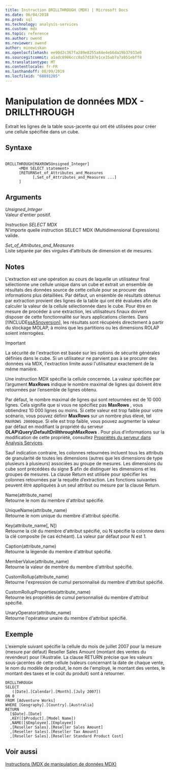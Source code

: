 ```yaml
---
title: Instruction DRILLTHROUGH (MDX) | Microsoft Docs
ms.date: 06/04/2018
ms.prod: sql
ms.technology: analysis-services
ms.custom: mdx
ms.topic: reference
ms.author: owend
ms.reviewer: owend
author: minewiskan
ms.openlocfilehash: ee90d2c367fa289e8255a84e4eb6da19b37933e0
ms.sourcegitcommit: a1adc6906ccc0a57d187e1ce35ab7a7a951ebff8
ms.translationtype: MT
ms.contentlocale: fr-FR
ms.lasthandoff: 08/09/2019
ms.locfileid: "68891205"
---
```

# <a name="mdx-data-manipulation---drillthrough"></a>Manipulation de données MDX - DRILLTHROUGH


  Extrait les lignes de la table sous-jacente qui ont été utilisées pour créer une cellule spécifiée dans un cube.  
  
## <a name="syntax"></a>Syntaxe  
  
```  
  
DRILLTHROUGH[MAXROWSUnsigned_Integer]   
      <MDX SELECT statement>   
      [RETURNSet_of_Attributes_and_Measures   
            [,Set_of_Attributes_and_Measures ...]  
      ]  
```  
  
## <a name="arguments"></a>Arguments  
 *Unsigned_Integer*  
 Valeur d'entier positif.  
  
 *Instruction SELECT MDX*  
 N'importe quelle instruction SELECT MDX (Multidimensional Expressions) valide.  
  
 *Set_of_Attributes_and_Measures*  
 Liste séparée par des virgules d'attributs de dimension et de mesures.  
  
## <a name="remarks"></a>Notes  
 L'extraction est une opération au cours de laquelle un utilisateur final sélectionne une cellule unique dans un cube et extrait un ensemble de résultats des données source de cette cellule pour se procurer des informations plus détaillées. Par défaut, un ensemble de résultats obtenus par extraction provient des lignes de la table qui ont été évaluées afin de calculer la valeur de la cellule sélectionnée dans le cube. Pour être en mesure de procéder à une extraction, les utilisateurs finaux doivent disposer de cette fonctionnalité sur leurs applications clientes. Dans [!INCLUDE[ssASnoversion](../includes/ssasnoversion-md.md)], les résultats sont récupérés directement à partir du stockage MOLAP, à moins que les partitions ou les dimensions ROLAP soient interrogées.  
  
> [!IMPORTANT]  
>  La sécurité de l'extraction est basée sur les options de sécurité générales définies dans le cube. Si un utilisateur ne parvient pas à se procurer des données via MDX, l'extraction limite aussi l'utilisateur exactement de la même manière.  
  
 Une instruction MDX spécifie la cellule concernée. La valeur spécifiée par l’argument **MaxRows** indique le nombre maximal de lignes qui doivent être retournées par l’ensemble de lignes obtenu.  
  
 Par défaut, le nombre maximal de lignes qui sont retournées est de 10 000 lignes. Cela signifie que si vous ne spécifiez pas **MaxRows** , vous obtiendrez 10 000 lignes ou moins. Si cette valeur est trop faible pour votre scénario, vous pouvez définir **MaxRows** sur un nombre plus élevé, tel `MAXROWS 20000`que. Si elle est trop faible, vous pouvez augmenter la valeur par défaut en modifiant la propriété du serveur **OLAP\Query\DefaultDrillthroughMaxRows** . Pour plus d’informations sur la modification de cette propriété, consultez [Propriétés du serveur dans Analysis Services](https://docs.microsoft.com/analysis-services/server-properties/server-properties-in-analysis-services).  
  
 Sauf indication contraire, les colonnes retournées incluent tous les attributs de granularité de toutes les dimensions (autres que les dimensions de type plusieurs à plusieurs) associées au groupe de mesures. Les dimensions du cube sont précédées du signe $ afin de distinguer les dimensions et les groupes de mesures. La clause Return est utilisée pour spécifier les colonnes retournées par la requête d’extraction. Les fonctions suivantes peuvent être appliquées à un seul attribut ou mesure par la clause Return.  
  
 Name(attribute_name)  
 Retourne le nom du membre d'attribut spécifié.  
  
 UniqueName(attribute_name)  
 Retourne le nom unique du membre d'attribut spécifié.  
  
 Key(attribute_name[, N])  
 Retourne la clé du membre d'attribut spécifié, où N spécifie la colonne dans la clé composite (le cas échéant). La valeur par défaut pour N est 1.  
  
 Caption(attribute_name)  
 Retourne la légende du membre d'attribut spécifié.  
  
 MemberValue(attribute_name)  
 Retourne la valeur de membre du membre d'attribut spécifié.  
  
 CustomRollup(attribute_name)  
 Retourne l'expression de cumul personnalisé du membre d'attribut spécifié.  
  
 CustomRollupProperties(attribute_name)  
 Retourne les propriétés de cumul personnalisé du membre d'attribut spécifié.  
  
 UnaryOperator(attribute_name)  
 Retourne l'opérateur unaire du membre d'attribut spécifié.  
  
## <a name="example"></a>Exemple  
 L'exemple suivant spécifie la cellule du mois de juillet 2007 pour la mesure (mesure par défaut) Reseller Sales Amount (montant des ventes du revendeur) pour l'Australie. La clause RETURN précise que les valeurs sous-jacentes de cette cellule (valeurs concernant la date de chaque vente, le nom du modèle de produit, le nom de l'employé, le montant des ventes, le montant des taxes et le coût du produit) sont à retourner.  
  
```  
DRILLTHROUGH  
SELECT  
   ([Date].[Calendar].[Month].[July 2007])  
ON 0   
FROM [Adventure Works]  
WHERE [Geography].[Country].[Australia]  
RETURN   
  [$Date].[Date]  
  ,KEY([$Product].[Model Name])  
  ,NAME([$Employee].[Employee])  
  ,[Reseller Sales].[Reseller Sales Amount]  
  ,[Reseller Sales].[Reseller Tax Amount]  
  ,[Reseller Sales].[Reseller Standard Product Cost]  
```  
  
## <a name="see-also"></a>Voir aussi  
 [Instructions &#40;MDX de manipulation de données MDX&#41;](../mdx/mdx-data-manipulation-statements-mdx.md)  
  
  
